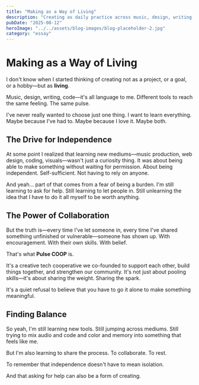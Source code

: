 ```yaml
---
title: "Making as a Way of Living"
description: "Creating as daily practice across music, design, writing, and code—learning to share the process and build together."
pubDate: "2025-08-12"
heroImage: "../../assets/blog-images/blog-placeholder-2.jpg"
category: "essay"
---
```


# Making as a Way of Living

I don't know when I started thinking of creating not as a project, or a goal, or a hobby—but as **living**.

Music, design, writing, code—it's all language to me. Different tools to reach the same feeling. The same pulse.

I've never really wanted to choose just one thing. I want to learn everything. Maybe because I've had to. Maybe because I love it. Maybe both.

## The Drive for Independence

At some point I realized that learning new mediums—music production, web design, coding, visuals—wasn't just a curiosity thing. It was about being able to make something without waiting for permission. About being independent. Self-sufficient. Not having to rely on anyone.

And yeah… part of that comes from a fear of being a burden. I'm still learning to ask for help. Still learning to let people in. Still unlearning the idea that I have to do it all myself to be worth anything.

## The Power of Collaboration

But the truth is—every time I've let someone in, every time I've shared something unfinished or vulnerable—someone has shown up. With encouragement. With their own skills. With belief.

That's what **Pulse COOP** is.

It's a creative tech cooperative we co-founded to support each other, build things together, and strengthen our community. It's not just about pooling skills—it's about sharing the weight. Sharing the spark.

It's a quiet refusal to believe that you have to go it alone to make something meaningful.

## Finding Balance

So yeah, I'm still learning new tools. Still jumping across mediums. Still trying to mix audio and code and color and memory into something that feels like me.

But I'm also learning to share the process. To collaborate. To rest.

To remember that independence doesn't have to mean isolation.

And that asking for help can also be a form of creating.
